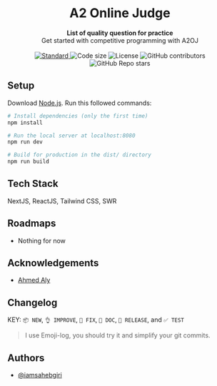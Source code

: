 <h1 align="center">A2 Online Judge</h1>

<div align="center">
  <strong>List of quality question for practice</strong>
</div>
<div align="center">
  Get started with competitive programming with A2OJ
</div>

<br />

<div align="center">
  <!-- Standard -->
  <a href="https://standardjs.com">
    <img src="https://img.shields.io/badge/code%20style-standard-brightgreen.svg?style=flat-square"
      alt="Standard" />
  </a>
  <img src="https://img.shields.io/github/languages/code-size/iamsahebgiri/a2oj?style=flat-square" alt="Code size" />
  <img src="https://img.shields.io/github/license/iamsahebgiri/a2oj?style=flat-square" alt="License" />

  <img alt="GitHub contributors" src="https://img.shields.io/github/contributors/iamsahebgiri/a2oj?style=flat-square">

  <img alt="GitHub Repo stars" src="https://img.shields.io/github/stars/iamsahebgiri/a2oj?style=social">
</div>

## Setup
Download [Node.js](https://nodejs.org/en/download/).
Run this followed commands:

``` bash
# Install dependencies (only the first time)
npm install

# Run the local server at localhost:8080
npm run dev

# Build for production in the dist/ directory
npm run build
```


## Tech Stack

NextJS, ReactJS, Tailwind CSS, SWR

## Roadmaps
  - Nothing for now


## Acknowledgements

 - [Ahmed Aly](https://a2oj.com/)
  
## Changelog

KEY: `📦 NEW`, `👌 IMPROVE`, `🐛 FIX`, `📖 DOC`, `🚀 RELEASE`, and `✅ TEST`

> I use Emoji-log, you should try it and simplify your git commits.


## Authors

- [@iamsahebgiri](https://www.github.com/iamsahebgiri)